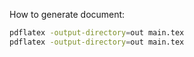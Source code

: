 How to generate document:

```bash
pdflatex -output-directory=out main.tex
pdflatex -output-directory=out main.tex
```
